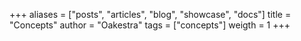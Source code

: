 +++
aliases = ["posts", "articles", "blog", "showcase", "docs"]
title = "Concepts"
author = "Oakestra"
tags = ["concepts"]
weigth = 1
+++
